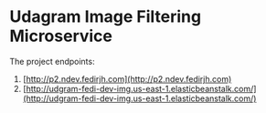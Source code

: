 # Udagram Image Filtering Microservice

The project endpoints:
1. [http://p2.ndev.fedirjh.com](http://p2.ndev.fedirjh.com)
2. [http://udgram-fedi-dev-img.us-east-1.elasticbeanstalk.com/](http://udgram-fedi-dev-img.us-east-1.elasticbeanstalk.com/)

